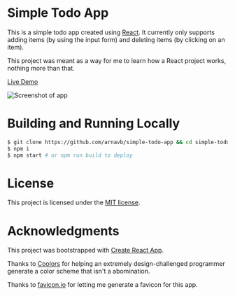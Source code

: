 # Simple Todo App

This is a simple todo app created using [React](https://reactjs.org). It currently only supports adding items (by using the input form) and deleting items (by clicking on an item).

This project was meant as a way for me to learn how a React project works, nothing more than that.

[Live Demo](https://x2tf6.codesandbox.io/)

![Screenshot of app](https://user-images.githubusercontent.com/30810402/60864481-5db18600-a241-11e9-9ab2-4bad550f2257.png "Screenshot of app")

# Building and Running Locally

```bash
$ git clone https://github.com/arnavb/simple-todo-app && cd simple-todo-app
$ npm i
$ npm start # or npm run build to deploy
```

# License

This project is licensed under the [MIT license](./LICENSE).

# Acknowledgments

This project was bootstrapped with [Create React App](https://github.com/facebook/create-react-app).

Thanks to [Coolors](https://coolors.co) for helping an extremely design-challenged programmer generate a color scheme that isn't a abomination.

Thanks to [favicon.io](https://favicon.io/favicon-generator/) for letting me generate a favicon for this app.
